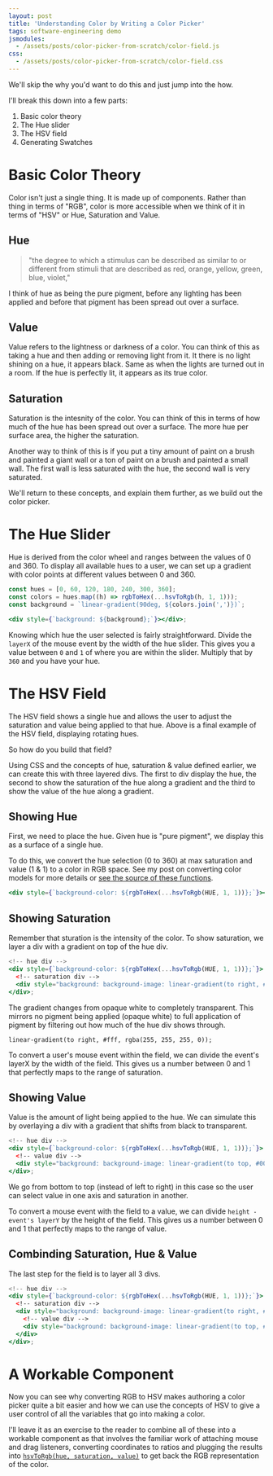 ```yaml
---
layout: post
title: 'Understanding Color by Writing a Color Picker'
tags: software-engineering demo
jsmodules:
  - /assets/posts/color-picker-from-scratch/color-field.js
css:
  - /assets/posts/color-picker-from-scratch/color-field.css
---
```


We'll skip the why you'd want to do this and just jump into the how.

I'll break this down into a few parts:

1. Basic color theory
2. The Hue slider
3. The HSV field
4. Generating Swatches

# Basic Color Theory

Color isn't just a single thing. It is made up of components. Rather than thing in terms of "RGB", color is more accessible when we think of it in terms of "HSV" or Hue, Saturation and Value.

## Hue

> "the degree to which a stimulus can be described as similar to or different from stimuli that are described as red, orange, yellow, green, blue, violet,"

I think of hue as being the pure pigment, before any lighting has been applied and before that pigment has been spread out over a surface.

## Value

Value refers to the lightness or darkness of a color. You can think of this as taking a hue and then adding or removing light from it. It there is no light shining on a hue, it appears black. Same as when the lights are turned out in a room. If the hue is perfectly lit, it appears as its true color.

## Saturation

Saturation is the intesnity of the color. You can think of this in terms of how much of the hue has been spread out over a surface. The more hue per surface area, the higher the saturation.

Another way to think of this is if you put a tiny amount of paint on a brush and painted a giant wall or a ton of paint on a brush and painted a small wall. The first wall is less saturated with the hue, the second wall is very saturated.

We'll return to these concepts, and explain them further, as we build out the color picker.

# The Hue Slider

Hue is derived from the color wheel and ranges between the values of 0 and 360. To display all available hues to a user, we can set up a gradient with color points at different values between 0 and 360.

```jsx
const hues = [0, 60, 120, 180, 240, 300, 360];
const colors = hues.map((h) => rgbToHex(...hsvToRgb(h, 1, 1)));
const background = `linear-gradient(90deg, ${colors.join(',')})`;

<div style={`background: ${background};`}></div>;
```

<div id="hue-slider-ex"></div>

Knowing which hue the user selected is fairly straightforward. Divide the `layerX` of the mouse event by the width of the hue slider. This gives you a value between `0` and `1` of where you are within the slider. Multiply that by `360` and you have your hue.

# The HSV Field

<div id="color-field-intro"></div>
<div id="hue-slider-ex2"></div>

The HSV field shows a single hue and allows the user to adjust the saturation and value being applied to that hue.
Above is a final example of the HSV field, displaying rotating hues.

So how do you build that field?

Using CSS and the concepts of hue, saturation & value defined earlier, we can create this with three layered divs. The first to div display the hue, the second to show the saturation of the hue along a gradient and the third to show the value of the hue along a gradient.

## Showing Hue

First, we need to place the hue. Given hue is "pure pigment", we display this as a surface of a single hue.

To do this, we convert the hue selection (0 to 360) at max saturation and value (1 & 1) to a color in RGB space. See my post on converting color models for more details or [see the source of these functions](https://github.com/tantaman/tantaman.github.io/blob/master/assets/posts/color-picker-from-scratch/color-field.js#L5-L76).

```jsx
<div style={`background-color: ${rgbToHex(...hsvToRgb(HUE, 1, 1))};`}></div>
```

<div id="showing-hue-ex"></div>
<div id="hue-slider-ex3"></div>

## Showing Saturation

Remember that sturation is the intensity of the color. To show saturation, we layer a div with a gradient on top of the hue div.

```jsx
<!-- hue div -->
<div style={`background-color: ${rgbToHex(...hsvToRgb(HUE, 1, 1))};`}>
  <!-- saturation div -->
  <div style="background: background-image: linear-gradient(to right, #fff, rgba(255, 255, 255, 0));"></div>
</div>;
```

<div id="showing-saturation-ex"></div>

The gradient changes from opaque white to completely transparent. This mirrors no pigment being applied (opaque white) to full application of pigment by filtering out how much of the hue div shows through.

```
linear-gradient(to right, #fff, rgba(255, 255, 255, 0));
```

To convert a user's mouse event within the field, we can divide the event's layerX by the width of the field. This gives us a number between 0 and 1 that perfectly maps to the range of saturation.

## Showing Value

Value is the amount of light being applied to the hue. We can simulate this by overlaying a div with a gradient that shifts from black to transparent.

```jsx
<!-- hue div -->
<div style={`background-color: ${rgbToHex(...hsvToRgb(HUE, 1, 1))};`}>
  <!-- value div -->
  <div style="background: background-image: linear-gradient(to top, #000, rgba(255, 255, 255, 0));"></div>
</div>;
```

<div id="showing-value-ex"></div>

We go from bottom to top (instead of left to right) in this case so the user can select value in one axis and saturation in another.

To convert a mouse event with the field to a value, we can divide `height - event's layerY` by the height of the field. This gives us a number between 0 and 1 that perfectly maps to the range of value.

## Combinding Saturation, Hue & Value

The last step for the field is to layer all 3 divs.

```jsx
<!-- hue div -->
<div style={`background-color: ${rgbToHex(...hsvToRgb(HUE, 1, 1))};`}>
  <!-- saturation div -->
  <div style="background: background-image: linear-gradient(to right, #fff, rgba(255, 255, 255, 0));">
    <!-- value div -->
    <div style="background: background-image: linear-gradient(to top, #000, rgba(255, 255, 255, 0));"></div>
  </div>
</div>;
```

<div id="all-3-ex"></div>
<div id="hue-slider-ex4"></div>

# A Workable Component

Now you can see why converting RGB to HSV makes authoring a color picker quite a bit easier and how we can use the concepts of HSV to give a user control of all the variables that go into making a color.

I'll leave it as an exercise to the reader to combine all of these into a workable component as that involves the familiar work of attaching mouse and drag listeners, converting coordinates to ratios and plugging the results into [`hsvToRgb(hue, saturation, value)`](https://github.com/tantaman/tantaman.github.io/blob/master/assets/posts/color-picker-from-scratch/color-field.js#L5-L76) to get back the RGB representation of the color.

<div id="end-ex"></div>
